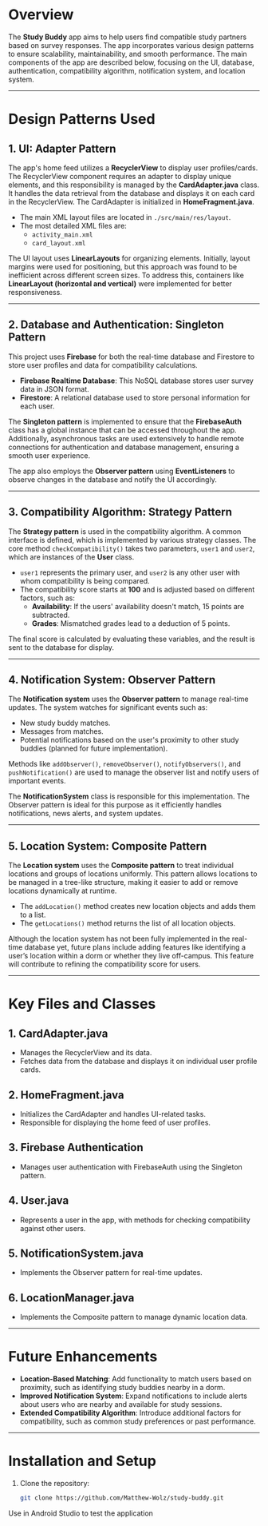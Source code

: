 # Overview
The **Study Buddy** app aims to help users find compatible study partners based on survey responses. The app incorporates various design patterns to ensure scalability, maintainability, and smooth performance. The main components of the app are described below, focusing on the UI, database, authentication, compatibility algorithm, notification system, and location system.

---

# Design Patterns Used

## 1. **UI: Adapter Pattern**
The app's home feed utilizes a **RecyclerView** to display user profiles/cards. The RecyclerView component requires an adapter to display unique elements, and this responsibility is managed by the **CardAdapter.java** class. It handles the data retrieval from the database and displays it on each card in the RecyclerView. The CardAdapter is initialized in **HomeFragment.java**.

- The main XML layout files are located in `./src/main/res/layout`.
- The most detailed XML files are:
  - `activity_main.xml`
  - `card_layout.xml`

The UI layout uses **LinearLayouts** for organizing elements. Initially, layout margins were used for positioning, but this approach was found to be inefficient across different screen sizes. To address this, containers like **LinearLayout (horizontal and vertical)** were implemented for better responsiveness.

---

## 2. **Database and Authentication: Singleton Pattern**
This project uses **Firebase** for both the real-time database and Firestore to store user profiles and data for compatibility calculations.

- **Firebase Realtime Database**: This NoSQL database stores user survey data in JSON format.
- **Firestore**: A relational database used to store personal information for each user.
  
The **Singleton pattern** is implemented to ensure that the **FirebaseAuth** class has a global instance that can be accessed throughout the app. Additionally, asynchronous tasks are used extensively to handle remote connections for authentication and database management, ensuring a smooth user experience.

The app also employs the **Observer pattern** using **EventListeners** to observe changes in the database and notify the UI accordingly.

---

## 3. **Compatibility Algorithm: Strategy Pattern**
The **Strategy pattern** is used in the compatibility algorithm. A common interface is defined, which is implemented by various strategy classes. The core method `checkCompatibility()` takes two parameters, `user1` and `user2`, which are instances of the **User** class.

- `user1` represents the primary user, and `user2` is any other user with whom compatibility is being compared.
- The compatibility score starts at **100** and is adjusted based on different factors, such as:
  - **Availability**: If the users' availability doesn't match, 15 points are subtracted.
  - **Grades**: Mismatched grades lead to a deduction of 5 points.

The final score is calculated by evaluating these variables, and the result is sent to the database for display.

---

## 4. **Notification System: Observer Pattern**
The **Notification system** uses the **Observer pattern** to manage real-time updates. The system watches for significant events such as:
  - New study buddy matches.
  - Messages from matches.
  - Potential notifications based on the user's proximity to other study buddies (planned for future implementation).

Methods like `addObserver()`, `removeObserver()`, `notifyObservers()`, and `pushNotification()` are used to manage the observer list and notify users of important events.

The **NotificationSystem** class is responsible for this implementation. The Observer pattern is ideal for this purpose as it efficiently handles notifications, news alerts, and system updates.

---

## 5. **Location System: Composite Pattern**
The **Location system** uses the **Composite pattern** to treat individual locations and groups of locations uniformly. This pattern allows locations to be managed in a tree-like structure, making it easier to add or remove locations dynamically at runtime.

- The `addLocation()` method creates new location objects and adds them to a list.
- The `getLocations()` method returns the list of all location objects.

Although the location system has not been fully implemented in the real-time database yet, future plans include adding features like identifying a user’s location within a dorm or whether they live off-campus. This feature will contribute to refining the compatibility score for users.

---

# Key Files and Classes

## 1. **CardAdapter.java**
- Manages the RecyclerView and its data.
- Fetches data from the database and displays it on individual user profile cards.

## 2. **HomeFragment.java**
- Initializes the CardAdapter and handles UI-related tasks.
- Responsible for displaying the home feed of user profiles.

## 3. **Firebase Authentication**
- Manages user authentication with FirebaseAuth using the Singleton pattern.

## 4. **User.java**
- Represents a user in the app, with methods for checking compatibility against other users.

## 5. **NotificationSystem.java**
- Implements the Observer pattern for real-time updates.

## 6. **LocationManager.java**
- Implements the Composite pattern to manage dynamic location data.

---

# Future Enhancements

- **Location-Based Matching**: Add functionality to match users based on proximity, such as identifying study buddies nearby in a dorm.
- **Improved Notification System**: Expand notifications to include alerts about users who are nearby and available for study sessions.
- **Extended Compatibility Algorithm**: Introduce additional factors for compatibility, such as common study preferences or past performance.

---

# Installation and Setup

1. Clone the repository:
   ```bash
   git clone https://github.com/Matthew-Wolz/study-buddy.git

Use in Android Studio to test the application
